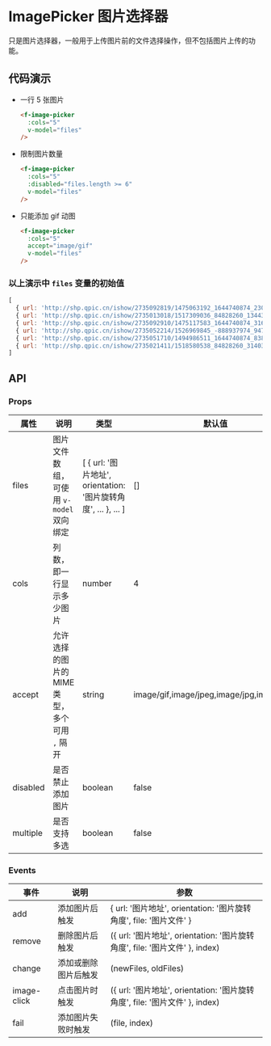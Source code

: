 # ImagePicker 图片选择器

只是图片选择器，一般用于上传图片前的文件选择操作，但不包括图片上传的功能。

## 代码演示

- 一行 5 张图片

    <f-image-picker :cols="5" v-model="files" />

    ```html
    <f-image-picker
      :cols="5"
      v-model="files"
    />
    ```

- 限制图片数量

    <f-image-picker :cols="5" :disabled="files.length >= 6" v-model="files" />

    ```html
    <f-image-picker
      :cols="5"
      :disabled="files.length >= 6"
      v-model="files"
    />
    ```

- 只能添加 gif 动图

    <f-image-picker :cols="5" accept="image/gif" v-model="files" />

    ```html
    <f-image-picker
      :cols="5"
      accept="image/gif"
      v-model="files"
    />
    ```

### 以上演示中 `files` 变量的初始值

```js
[
  { url: 'http://shp.qpic.cn/ishow/2735092819/1475063192_1644740874_23023_sProdImgNo_2.jpg/0' },
  { url: 'http://shp.qpic.cn/ishow/2735013018/1517309036_84828260_13443_sProdImgNo_2.jpg/0' },
  { url: 'http://shp.qpic.cn/ishow/2735092910/1475117583_1644740874_31626_sProdImgNo_2.jpg/0' },
  { url: 'http://shp.qpic.cn/ishow/2735052214/1526969845_-888937974_9476_sProdImgNo_2.jpg/0' },
  { url: 'http://shp.qpic.cn/ishow/2735051710/1494986511_1644740874_8382_sProdImgNo_2.jpg/0' },
  { url: 'http://shp.qpic.cn/ishow/2735021411/1518580538_84828260_31403_sProdImgNo_2.jpg/0' }
]
```

<script>
  export default {
    data: () => ({
      files: [
        { url: 'http://shp.qpic.cn/ishow/2735092819/1475063192_1644740874_23023_sProdImgNo_2.jpg/0' },
        { url: 'http://shp.qpic.cn/ishow/2735013018/1517309036_84828260_13443_sProdImgNo_2.jpg/0' },
        { url: 'http://shp.qpic.cn/ishow/2735092910/1475117583_1644740874_31626_sProdImgNo_2.jpg/0' },
        { url: 'http://shp.qpic.cn/ishow/2735052214/1526969845_-888937974_9476_sProdImgNo_2.jpg/0' },
        { url: 'http://shp.qpic.cn/ishow/2735051710/1494986511_1644740874_8382_sProdImgNo_2.jpg/0' },
        { url: 'http://shp.qpic.cn/ishow/2735021411/1518580538_84828260_31403_sProdImgNo_2.jpg/0' }
      ]
    })
  }
</script>

## API

### Props

属性     | 说明                                   | 类型                                                           | 默认值
---------|----------------------------------------|----------------------------------------------------------------|---------
files    | 图片文件数组，可使用 `v-model` 双向绑定 | [ { url: '图片地址', orientation: '图片旋转角度', ... }, ... ] | []
cols     | 列数，即一行显示多少图片                | number                                                         | 4
accept   | 允许选择的图片的 MIME 类型，多个可用 `,` 隔开                               | string                                                         | image/gif,image/jpeg,image/jpg,image/png
disabled | 是否禁止添加图片                       | boolean                                                        | false
multiple | 是否支持多选                           | boolean                                                        | false

### Events

事件        | 说明                 | 参数
------------|----------------------|-----------------------------------------------------------------------------
add         | 添加图片后触发       | { url: '图片地址', orientation: '图片旋转角度', file: '图片文件' }
remove      | 删除图片后触发       | ({ url: '图片地址', orientation: '图片旋转角度', file: '图片文件' }, index)
change      | 添加或删除图片后触发 | (newFiles, oldFiles)
image-click | 点击图片时触发       | ({ url: '图片地址', orientation: '图片旋转角度', file: '图片文件' }, index)
fail        | 添加图片失败时触发   | (file, index)

